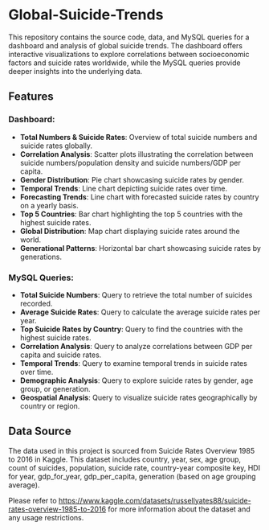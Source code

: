 # Global-Suicide-Trends

This repository contains the source code, data, and MySQL queries for a dashboard and analysis of global suicide trends. The dashboard offers interactive visualizations to explore correlations between socioeconomic factors and suicide rates worldwide, while the MySQL queries provide deeper insights into the underlying data.

## Features

### Dashboard:

- **Total Numbers & Suicide Rates**: Overview of total suicide numbers and suicide rates globally.
- **Correlation Analysis**: Scatter plots illustrating the correlation between suicide numbers/population density and suicide numbers/GDP per capita.
- **Gender Distribution**: Pie chart showcasing suicide rates by gender.
- **Temporal Trends**: Line chart depicting suicide rates over time.
- **Forecasting Trends**: Line chart with forecasted suicide rates by country on a yearly basis.
- **Top 5 Countries**: Bar chart highlighting the top 5 countries with the highest suicide rates.
- **Global Distribution**: Map chart displaying suicide rates around the world.
- **Generational Patterns**: Horizontal bar chart showcasing suicide rates by generations.

### MySQL Queries:

- **Total Suicide Numbers**: Query to retrieve the total number of suicides recorded.
- **Average Suicide Rates**: Query to calculate the average suicide rates per year.
- **Top Suicide Rates by Country**: Query to find the countries with the highest suicide rates.
- **Correlation Analysis**: Query to analyze correlations between GDP per capita and suicide rates.
- **Temporal Trends**: Query to examine temporal trends in suicide rates over time.
- **Demographic Analysis**: Query to explore suicide rates by gender, age group, or generation.
- **Geospatial Analysis**: Query to visualize suicide rates geographically by country or region.

## Data Source

The data used in this project is sourced from Suicide Rates Overview 1985 to 2016 in Kaggle. This dataset includes country, year, sex, age group, count of suicides, population, suicide rate, country-year composite key, HDI for year, gdp_for_year, gdp_per_capita, generation (based on age grouping average).

Please refer to https://www.kaggle.com/datasets/russellyates88/suicide-rates-overview-1985-to-2016 for more information about the dataset and any usage restrictions.



